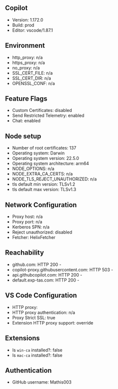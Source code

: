 ## Copilot

- Version: 1.172.0
- Build: prod
- Editor: vscode/1.87.1

## Environment

- http_proxy: n/a
- https_proxy: n/a
- no_proxy: n/a
- SSL_CERT_FILE: n/a
- SSL_CERT_DIR: n/a
- OPENSSL_CONF: n/a

## Feature Flags

- Custom Certificates: disabled
- Send Restricted Telemetry: enabled
- Chat: enabled

## Node setup

- Number of root certificates: 137
- Operating system: Darwin
- Operating system version: 22.5.0
- Operating system architecture: arm64
- NODE_OPTIONS: n/a
- NODE_EXTRA_CA_CERTS: n/a
- NODE_TLS_REJECT_UNAUTHORIZED: n/a
- tls default min version: TLSv1.2
- tls default max version: TLSv1.3

## Network Configuration

- Proxy host: n/a
- Proxy port: n/a
- Kerberos SPN: n/a
- Reject unauthorized: disabled
- Fetcher: HelixFetcher

## Reachability

- github.com: HTTP 200 - 
- copilot-proxy.githubusercontent.com: HTTP 503 - 
- api.githubcopilot.com: HTTP 200 - 
- default.exp-tas.com: HTTP 200 - 

## VS Code Configuration

- HTTP proxy: 
- HTTP proxy authentication: n/a
- Proxy Strict SSL: true
- Extension HTTP proxy support: override

## Extensions

- Is `win-ca` installed?: false
- Is `mac-ca` installed?: false

## Authentication

- GitHub username: Mathis003